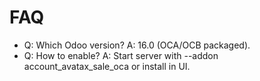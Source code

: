 # FAQ

- Q: Which Odoo version? A: 16.0 (OCA/OCB packaged).
- Q: How to enable? A: Start server with --addon account_avatax_sale_oca or install in UI.
